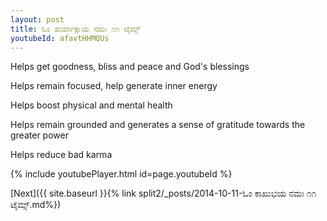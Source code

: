 ```yaml
---
layout: post
title: ಓಂ ಹರ್ಯಾಕ್ಷಾಯ ನಮಃ ೧೧ ಟೈಮ್ಸ್
youtubeId: afavtHHMQUs
---
```

 
 
Helps get goodness, bliss and peace and God's blessings
 
Helps remain focused, help generate inner energy 
 
Helps boost physical and mental health 
 
Helps remain grounded and generates a sense of gratitude towards the greater power 
 
Helps reduce bad karma
 
 
 
 


{% include youtubePlayer.html id=page.youtubeId %}
 
[Next]({{ site.baseurl }}{% link  split2/_posts/2014-10-11-ಓಂ ಕಾಖುಭಯ ನಮಃ ೧೧ ಟೈಮ್ಸ್.md%})
 
